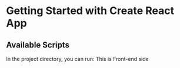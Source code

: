 # Getting Started with Create React App



## Available Scripts

In the project directory, you can run:
This is Front-end side



